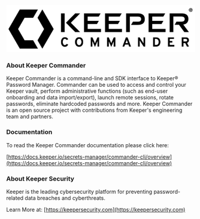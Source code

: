 ![Keeper Commander](https://raw.githubusercontent.com/Keeper-Security/Commander/master/images/commander-black.png)

### About Keeper Commander
Keeper Commander is a command-line and SDK interface to Keeper® Password Manager. Commander can be used to access and control your Keeper vault, perform administrative functions (such as end-user onboarding and data import/export), launch remote sessions, rotate passwords, eliminate hardcoded passwords and more. Keeper Commander is an open source project with contributions from Keeper's engineering team and partners.

### Documentation 
To read the Keeper Commander documentation please click here:

[https://docs.keeper.io/secrets-manager/commander-cli/overview](https://docs.keeper.io/secrets-manager/commander-cli/overview)

### About Keeper Security
Keeper is the leading cybersecurity platform for preventing password-related data breaches and cyberthreats.

Learn More at:
[https://keepersecurity.com](https://keepersecurity.com)
